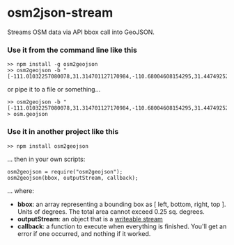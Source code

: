 osm2json-stream
===============

Streams OSM data via API bbox call into GeoJSON.

### Use it from the command line like this

    >> npm install -g osm2geojson
    >> osm2geojson -b "[-111.01032257080078,31.314701127170984,-110.68004608154295,31.447492524518246]"
    
or pipe it to a file or something...

    >> osm2geojson -b "[-111.01032257080078,31.314701127170984,-110.68004608154295,31.447492524518246]" > osm.geojson
    
### Use it in another project like this

    >> npm install osm2geojson
    
... then in your own scripts:

    osm2geojson = require("osm2geojson");
    osm2geojson(bbox, outputStream, callback);
    
... where:
- __bbox__: an array representing a bounding box as [ left, bottom, right, top ]. Units of degrees. The total area cannot exceed 0.25 sq. degrees.
- __outputStream__: an object that is a [writeable stream](http://nodejs.org/api/stream.html#stream_class_stream_writable)
- __callback__: a function to execute when everything is finished. You'll get an error if one occurred, and nothing if it worked.